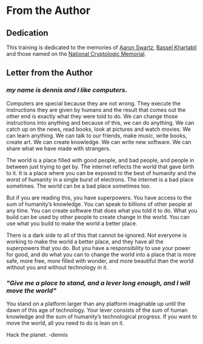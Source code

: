 # From the Author
## Dedication 
This training is dedicated to the memories of [Aaron Swartz](https://en.wikipedia.org/wiki/Aaron_Swartz), [Bassel Khartabil](https://en.wikipedia.org/wiki/Bassel_Khartabil) and those named on the [National Cryptologic Memorial](https://www.nsa.gov/about/cryptologic-heritage/cryptologic-memorial/cryptologic-memorial-list.shtml).

## Letter from the Author

### *my name is dennis and I like computers.* 

Computers are special because they are not wrong. They execute the instructions they are given by humans and the result that comes out the other end is exactly what they were told to do. We can change those instructions into anything and because of this, we can do anything. We can catch up on the news, read books, look at pictures and watch movies. We can learn anything. We can talk to our friends, make music, write books, create art. We can create knowledge. We can write new software. We can share what we have made with strangers. 

The world is a place filled with good people, and bad people, and people in between just trying to get by. The internet reflects the world that gave birth to it. It is a place where you can be exposed to the best of humanity and the worst of humanity in a single burst of electrons. The internet is a bad place sometimes. The world can be a bad place sometimes too. 

But if you are reading this, you have superpowers. You have access to the sum of humanity’s knowledge. You can speak to billions of other people at any time. You can create software that does what you told it to do. What you build can be used by other people to create change in the world. You can use what you build to make the world a better place. 

There is a dark side to all of this that cannot be ignored. Not everyone is working to make the world a better place, and they have all the superpowers that you do. But you have a responsibility to use your power for good, and do what you can to change the world into a place that is more safe, more free, more filled with wonder, and more beautiful than the world without you and without technology in it. 

### *"Give me a place to stand, and a lever long enough, and I will move the world"*

You stand on a platform larger than any platform imaginable up until the dawn of this age of technology. Your lever consists of the sum of human knowledge and the sum of humanity’s technological progress. If you want to move the world, all you need to do is lean on it. 

Hack the planet.
-dennis 
